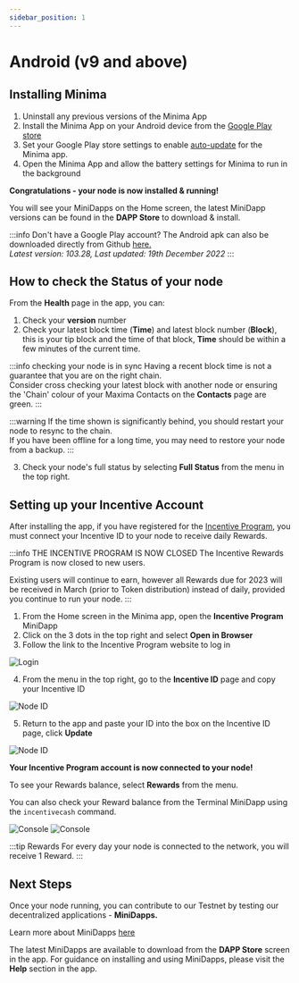 ```yaml
---
sidebar_position: 1
---
```


# Android (v9 and above)

## Installing Minima

1. Uninstall any previous versions of the Minima App 
2. Install the Minima App on your Android device from the [Google Play store](https://play.google.com/store/apps/details?id=com.minima.android&hl=en&gl=US)
3. Set your Google Play store settings to enable [auto-update](https://support.google.com/googleplay/answer/113412?hl=en) for the Minima app. 
3. Open the Minima App and allow the battery settings for Minima to run in the background

**Congratulations - your node is now installed & running!**

You will see your MiniDapps on the Home screen, the latest MiniDapp versions can be found in the **DAPP Store** to download & install.

:::info Don't have a Google Play account?
The Android apk can also be downloaded directly from Github [here.](https://github.com/minima-global/Minima/blob/master/jar/minima-0.103.28.apk?raw=true) <br/>
*Latest version: 103.28, Last updated: 19th December 2022*
:::


## How to check the Status of your node

From the **Health** page in the app, you can:

1. Check your **version** number
2. Check your latest block time (**Time**) and latest block number (**Block**), this is your tip block and the time of that block, **Time** should be within a few minutes of the current time.

:::info checking your node is in sync
Having a recent block time is not a guarantee that you are on the right chain. <br/>
Consider cross checking your latest block with another node or ensuring the 'Chain' colour of your Maxima Contacts on the **Contacts** page are green.
:::

:::warning 
If the time shown is significantly behind, you should restart your node to resync to the chain. <br/> 
If you have been offline for a long time, you may need to restore your node from a backup.
:::

3. Check your node's full status by selecting **Full Status** from the menu in the top right.

## Setting up your Incentive Account

After installing the app, if you have registered for the [Incentive Program](https://incentive.minima.global/account/register), you must connect your Incentive ID to your node to receive daily Rewards.

:::info THE INCENTIVE PROGRAM IS NOW CLOSED
The Incentive Rewards Program is now closed to new users.

Existing users will continue to earn, however all Rewards due for 2023 will be received in March (prior to Token distribution) instead of daily, provided you continue to run your node.
:::

<!-- :::info Previous users
If you had an account prior to 6th December 2021, you must reset your password [here.](https://incentive.minima.global/account/forgot-password) Please check your junk mail for the reset password email.
::: -->

1. From the Home screen in the Minima app, open the **Incentive Program** MiniDapp
2. Click on the 3 dots in the top right and select **Open in Browser**
3. Follow the link to the Incentive Program website to log in

![Login](/img/runanode/android_1.png#width50)

4. From the menu in the top right, go to the **Incentive ID** page and copy your Incentive ID

![Node ID](/img/runanode/android_2.png#width50)

5. Return to the app and paste your ID into the box on the Incentive ID page, click **Update** 

![Node ID](/img/runanode/android_5.png#width50)

**Your Incentive Program account is now connected to your node!**

To see your Rewards balance, select **Rewards** from the menu.<br/>

You can also check your Reward balance from the Terminal MiniDapp using the `incentivecash` command.

![Console](/img/runanode/android_3.png#width50)
![Console](/img/runanode/android_4.png#width50)

:::tip Rewards
For every day your node is connected to the network, you will receive 1 Reward.
:::

## Next Steps

Once your node running, you can contribute to our Testnet by testing our decentralized applications - **MiniDapps.** 

Learn more about MiniDapps [here](/docs/learn/minidapps/minidappsintro) <br/>

The latest MiniDapps are available to download from the **DAPP Store** screen in the app. For guidance on installing and using MiniDapps, please visit the **Help** section in the app. 




